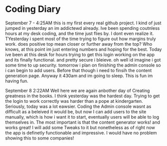 # Coding Diary

September 7 - 4:25AM
this is my first every real github project. I kind of just jumped in yesterday an im addictewd already.
Ive been spending coutnless hours at my desk coding, and the time just flies by. I dont even realize it. 
TYesterday i spent most of the time trying to figure out how margins truly work. does positive top 
mean closer or further away from the top? Who knows, at this point im just entering numbers and hoping
for the best. Today ive been at this desk for hours trying to get this login working on the app and 
its finally functional. and pretty secure i bleieve. oh well id imagine i got some time to up security. 
tomorrow i plan on finishing the admin console so i can begin to add users. Before that though i need to
finsih the content generation page. Anyway it 430am and im going to sleep. This is fun im having fun. 

September 8 2:22AM
Well here we are again anbother day of Creating greatness in the books. I think yesterday was the hardest
day. Trying to get the login to work correctly was harder than a pope at kindergarten. Seriously, today 
was a lot eawsier. Coding the Admin console wasnt as difficult as a beleived it would be, but now I can
add users to the site manually, which is how i want it to start, eventually users will be able to log
themselves in. The most important is that the content generator works! and works great! I will add some
Tweaks to it but nonetheless as of right now the app is definetly functionable and impressive. I would
have no problem showing this to some companies!
